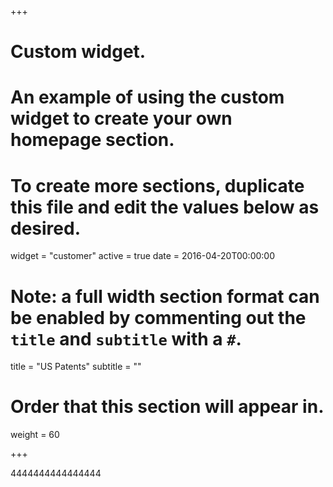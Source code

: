 +++
# Custom widget.
# An example of using the custom widget to create your own homepage section.
# To create more sections, duplicate this file and edit the values below as desired.
widget = "customer"
active = true
date = 2016-04-20T00:00:00

# Note: a full width section format can be enabled by commenting out the `title` and `subtitle` with a `#`.
title = "US Patents"
subtitle = ""

# Order that this section will appear in.
weight = 60

+++

4444444444444444
